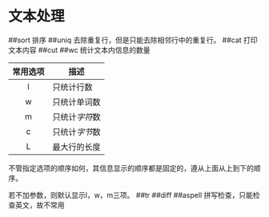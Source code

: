 文本处理
========
##sort
排序
##uniq
去除重复行，但是只能去除相邻行中的重复行。
##cat
打印文本内容
##cut
##wc
统计文本内信息的数量

|常用选项|描述|
|:------:|----|
|l|只统计行数|
|w|只统计单词数|
|m|只统计*字符*数|
|c|只统计*字节*数|
|L|最大行的长度|
不管指定选项的顺序如何，其信息显示的顺序都是固定的，遵从上面从上到下的顺序。

若不加参数，则默认显示l，w，m三项。
##tr
##diff
##aspell
拼写检查，只能检查英文，故不常用
